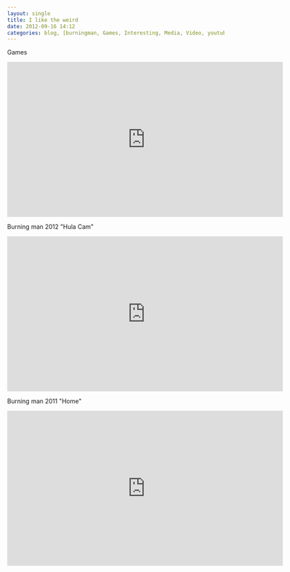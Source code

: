 ```yaml
---
layout: single
title: I like the weird
date: 2012-09-16 14:12
categories: blog, [burningman, Games, Interesting, Media, Video, youtube]
---
```

Games 
<iframe width="640" height="360" src="http://www.youtube.com/embed/46kVxnCFNWQ" frameborder="0" allowfullscreen></iframe>

Burning man 2012 "Hula Cam"
<iframe width="640" height="360" src="http://www.youtube.com/embed/Ea3RAkGqYC8" frameborder="0" allowfullscreen></iframe>

Burning man 2011 "Home"
<iframe width="640" height="360" src="http://www.youtube.com/embed/WQPQn9TLpPY" frameborder="0" allowfullscreen></iframe>



